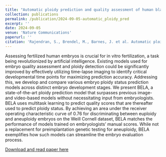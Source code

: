 ```yaml
---
title: "Automatic ploidy prediction and quality assessment of human blastocysts using time-lapse imaging"
collection: publications
permalink: /publication/2024-09-05-automatic_ploidy_pred
excerpt: ''
date: 2024-09-05
venue: 'Nature Communications'
paperurl: ''
citation: 'Rajendran, S., Brendel, M., Barnes, J. et al. Automatic ploidy prediction and quality assessment of human blastocysts using time-lapse imaging. Nat Commun 15, 7756 (2024). https://doi.org/10.1038/s41467-024-51823-7'
---
```


Assessing fertilized human embryos is crucial for in vitro fertilization, a task being revolutionized by artificial intelligence. Existing models used for embryo quality assessment and ploidy detection could be significantly improved by effectively utilizing time-lapse imaging to identify critical developmental time points for maximizing prediction accuracy. Addressing this, we develop and compare various embryo ploidy status prediction models across distinct embryo development stages. We present BELA, a state-of-the-art ploidy prediction model that surpasses previous image- and video-based models without necessitating input from embryologists. BELA uses multitask learning to predict quality scores that are thereafter used to predict ploidy status. By achieving an area under the receiver operating characteristic curve of 0.76 for discriminating between euploidy and aneuploidy embryos on the Weill Cornell dataset, BELA matches the performance of models trained on embryologists’ manual scores. While not a replacement for preimplantation genetic testing for aneuploidy, BELA exemplifies how such models can streamline the embryo evaluation process.

[Download and read paper here](https://www.nature.com/articles/s41467-024-51823-7#Abs1)
